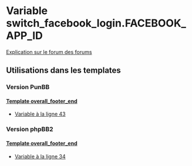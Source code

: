# Variable switch_facebook_login.FACEBOOK_APP_ID
[Explication sur le forum des forums](http://forum.forumactif.com/t294113-listing-des-variables#switch_facebook_login.FACEBOOK_APP_ID)
## Utilisations dans les templates
### Version PunBB
#### [Template overall_footer_end](punbb/overall_footer_end.md)
* [Variable à la ligne 43](../punbb/overall_footer_end.tpl#L43)
### Version phpBB2
#### [Template overall_footer_end](subsilver/overall_footer_end.md)
* [Variable à la ligne 34](../subsilver/overall_footer_end.tpl#L34)